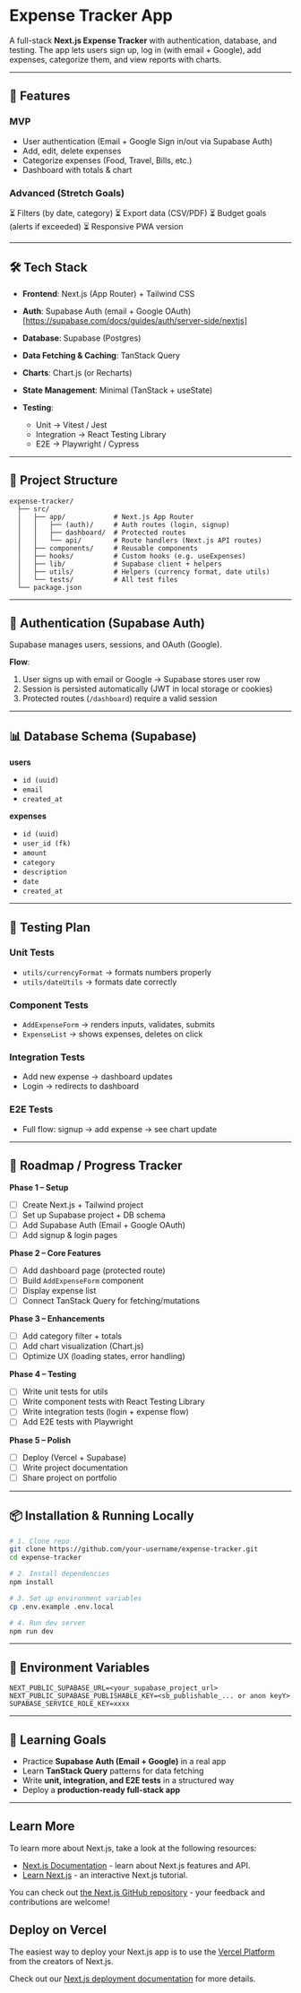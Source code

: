 # Expense Tracker App

A full-stack **Next.js Expense Tracker** with authentication, database, and testing.
The app lets users sign up, log in (with email + Google), add expenses, categorize them, and view reports with charts.

---

## 🚀 Features

### MVP

- User authentication (Email + Google Sign in/out via Supabase Auth)
- Add, edit, delete expenses
- Categorize expenses (Food, Travel, Bills, etc.)
- Dashboard with totals & chart

### Advanced (Stretch Goals)

⏳ Filters (by date, category)
⏳ Export data (CSV/PDF)
⏳ Budget goals (alerts if exceeded)
⏳ Responsive PWA version

---

## 🛠️ Tech Stack

* **Frontend**: Next.js (App Router) + Tailwind CSS
* **Auth**: Supabase Auth (email + Google OAuth) [https://supabase.com/docs/guides/auth/server-side/nextjs]
* **Database**: Supabase (Postgres)
* **Data Fetching & Caching**: TanStack Query
* **Charts**: Chart.js (or Recharts)
* **State Management**: Minimal (TanStack + useState)
* **Testing**:

  * Unit → Vitest / Jest
  * Integration → React Testing Library
  * E2E → Playwright / Cypress

---

## 📂 Project Structure

```
expense-tracker/
  ├── src/
  │   ├── app/            # Next.js App Router
  │   │   ├── (auth)/     # Auth routes (login, signup)
  │   │   ├── dashboard/  # Protected routes
  │   │   └── api/        # Route handlers (Next.js API routes)
  │   ├── components/     # Reusable components
  │   ├── hooks/          # Custom hooks (e.g. useExpenses)
  │   ├── lib/            # Supabase client + helpers
  │   ├── utils/          # Helpers (currency format, date utils)
  │   └── tests/          # All test files
  └── package.json
```

---

## 🔑 Authentication (Supabase Auth)

Supabase manages users, sessions, and OAuth (Google).

**Flow**:

1. User signs up with email or Google → Supabase stores user row
2. Session is persisted automatically (JWT in local storage or cookies)
3. Protected routes (`/dashboard`) require a valid session

---

## 📊 Database Schema (Supabase)

**users**

* `id (uuid)`
* `email`
* `created_at`

**expenses**

* `id (uuid)`
* `user_id (fk)`
* `amount`
* `category`
* `description`
* `date`
* `created_at`

---

## 🧪 Testing Plan

### Unit Tests

* `utils/currencyFormat` → formats numbers properly
* `utils/dateUtils` → formats date correctly

### Component Tests

* `AddExpenseForm` → renders inputs, validates, submits
* `ExpenseList` → shows expenses, deletes on click

### Integration Tests

* Add new expense → dashboard updates
* Login → redirects to dashboard

### E2E Tests

* Full flow: signup → add expense → see chart update

---

## 📌 Roadmap / Progress Tracker

**Phase 1 – Setup**

* [ ] Create Next.js + Tailwind project
* [ ] Set up Supabase project + DB schema
* [ ] Add Supabase Auth (Email + Google OAuth)
* [ ] Add signup & login pages

**Phase 2 – Core Features**

* [ ] Add dashboard page (protected route)
* [ ] Build `AddExpenseForm` component
* [ ] Display expense list
* [ ] Connect TanStack Query for fetching/mutations

**Phase 3 – Enhancements**

* [ ] Add category filter + totals
* [ ] Add chart visualization (Chart.js)
* [ ] Optimize UX (loading states, error handling)

**Phase 4 – Testing**

* [ ] Write unit tests for utils
* [ ] Write component tests with React Testing Library
* [ ] Write integration tests (login + expense flow)
* [ ] Add E2E tests with Playwright

**Phase 5 – Polish**

* [ ] Deploy (Vercel + Supabase)
* [ ] Write project documentation
* [ ] Share project on portfolio

---

## 📦 Installation & Running Locally

```bash
# 1. Clone repo
git clone https://github.com/your-username/expense-tracker.git
cd expense-tracker

# 2. Install dependencies
npm install

# 3. Set up environment variables
cp .env.example .env.local

# 4. Run dev server
npm run dev
```

---

## 🔑 Environment Variables

```env
NEXT_PUBLIC_SUPABASE_URL=<your_supabase_project_url>
NEXT_PUBLIC_SUPABASE_PUBLISHABLE_KEY=<sb_publishable_... or anon keyY>
SUPABASE_SERVICE_ROLE_KEY=xxxx
```

---

## 🌟 Learning Goals

* Practice **Supabase Auth (Email + Google)** in a real app
* Learn **TanStack Query** patterns for data fetching
* Write **unit, integration, and E2E tests** in a structured way
* Deploy a **production-ready full-stack app**

---

## Learn More

To learn more about Next.js, take a look at the following resources:

- [Next.js Documentation](https://nextjs.org/docs) - learn about Next.js features and API.
- [Learn Next.js](https://nextjs.org/learn) - an interactive Next.js tutorial.

You can check out [the Next.js GitHub repository](https://github.com/vercel/next.js) - your feedback and contributions are welcome!

## Deploy on Vercel

The easiest way to deploy your Next.js app is to use the [Vercel Platform](https://vercel.com/new?utm_medium=default-template&filter=next.js&utm_source=create-next-app&utm_campaign=create-next-app-readme) from the creators of Next.js.

Check out our [Next.js deployment documentation](https://nextjs.org/docs/app/building-your-application/deploying) for more details.
